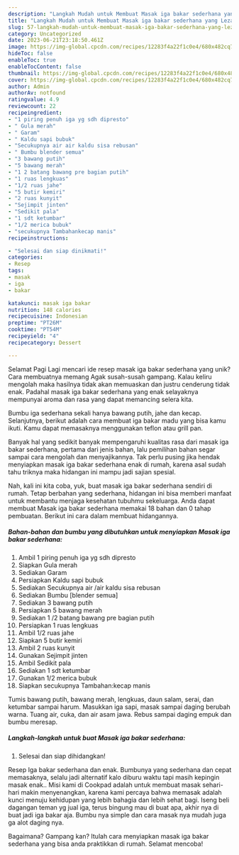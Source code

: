 ```yaml
---
description: "Langkah Mudah untuk Membuat Masak iga bakar sederhana yang Lezat"
title: "Langkah Mudah untuk Membuat Masak iga bakar sederhana yang Lezat"
slug: 57-langkah-mudah-untuk-membuat-masak-iga-bakar-sederhana-yang-lezat
category: Uncategorized
date: 2023-06-21T23:18:50.461Z
image: https://img-global.cpcdn.com/recipes/12283f4a22f1c0e4/680x482cq70/masak-iga-bakar-sederhana-foto-resep-utama.jpg
hideToc: false
enableToc: true
enableTocContent: false
thumbnail: https://img-global.cpcdn.com/recipes/12283f4a22f1c0e4/680x482cq70/masak-iga-bakar-sederhana-foto-resep-utama.jpg
cover: https://img-global.cpcdn.com/recipes/12283f4a22f1c0e4/680x482cq70/masak-iga-bakar-sederhana-foto-resep-utama.jpg
author: Admin
authorAv: notfound
ratingvalue: 4.9
reviewcount: 22
recipeingredient:
- "1 piring penuh iga yg sdh dipresto"
- " Gula merah"
- " Garam"
- " Kaldu sapi bubuk"
- "Secukupnya air air kaldu sisa rebusan"
- " Bumbu blender semua"
- "3 bawang putih"
- "5 bawang merah"
- "1 2 batang bawang pre bagian putih"
- "1 ruas lengkuas"
- "1/2 ruas jahe"
- "5 butir kemiri"
- "2 ruas kunyit"
- "Sejimpit jinten"
- "Sedikit pala"
- "1 sdt ketumbar"
- "1/2 merica bubuk"
- "secukupnya Tambahankecap manis"
recipeinstructions:

- "Selesai dan siap dinikmati!"
categories:
- Resep
tags:
- masak
- iga
- bakar

katakunci: masak iga bakar 
nutrition: 148 calories
recipecuisine: Indonesian
preptime: "PT26M"
cooktime: "PT54M"
recipeyield: "4"
recipecategory: Dessert

---
```



Selamat Pagi Lagi mencari ide resep masak iga bakar sederhana yang unik? Cara membuatnya memang Agak susah-susah gampang. Kalau keliru mengolah maka hasilnya tidak akan memuaskan dan justru cenderung tidak enak. Padahal masak iga bakar sederhana yang enak selayaknya mempunyai aroma dan rasa yang dapat memancing selera kita.


Bumbu iga sederhana sekali hanya bawang putih, jahe dan kecap. Selanjutnya, berikut adalah cara membuat iga bakar madu yang bisa kamu ikuti. Kamu dapat memasaknya menggunakan teflon atau grill pan.

Banyak hal yang sedikit banyak mempengaruhi kualitas rasa dari masak iga bakar sederhana, pertama dari jenis bahan, lalu pemilihan bahan segar sampai cara mengolah dan menyajikannya. Tak perlu pusing jika hendak menyiapkan masak iga bakar sederhana enak di rumah, karena asal sudah tahu triknya maka hidangan ini mampu jadi sajian spesial.


Nah, kali ini kita coba, yuk, buat masak iga bakar sederhana sendiri di rumah. Tetap berbahan yang sederhana, hidangan ini bisa memberi manfaat untuk membantu menjaga kesehatan tubuhmu sekeluarga. Anda dapat membuat Masak iga bakar sederhana memakai 18 bahan dan 0 tahap pembuatan. Berikut ini cara dalam membuat hidangannya.

<!--inarticleads1-->

##### Bahan-bahan dan bumbu yang dibutuhkan untuk menyiapkan Masak iga bakar sederhana:

1. Ambil 1 piring penuh iga yg sdh dipresto
1. Siapkan  Gula merah
1. Sediakan  Garam
1. Persiapkan  Kaldu sapi bubuk
1. Sediakan Secukupnya air /air kaldu sisa rebusan
1. Sediakan  Bumbu [blender semua]
1. Sediakan 3 bawang putih
1. Persiapkan 5 bawang merah
1. Sediakan 1 /2 batang bawang pre bagian putih
1. Persiapkan 1 ruas lengkuas
1. Ambil 1/2 ruas jahe
1. Siapkan 5 butir kemiri
1. Ambil 2 ruas kunyit
1. Gunakan Sejimpit jinten
1. Ambil Sedikit pala
1. Sediakan 1 sdt ketumbar
1. Gunakan 1/2 merica bubuk
1. Siapkan secukupnya Tambahan:kecap manis


Tumis bawang putih, bawang merah, lengkuas, daun salam, serai, dan ketumbar sampai harum. Masukkan iga sapi, masak sampai daging berubah warna. Tuang air, cuka, dan air asam jawa. Rebus sampai daging empuk dan bumbu meresap. 

<!--inarticleads2-->

##### Langkah-langkah untuk buat Masak iga bakar sederhana:


1. Selesai dan siap dihidangkan!

Resep Iga bakar sederhana dan enak. Bumbunya yang sederhana dan cepat memasaknya, selalu jadi alternatif kalo diburu waktu tapi masih kepingin masak enak.. Misi kami di Cookpad adalah untuk membuat masak sehari-hari makin menyenangkan, karena kami percaya bahwa memasak adalah kunci menuju kehidupan yang lebih bahagia dan lebih sehat bagi. Iseng beli dagangan teman yg jual iga, terus bingung mau di buat apa, akhir nya di buat jadi iga bakar aja. Bumbu nya simple dan cara masak nya mudah juga ga alot daging nya. 

Bagaimana? Gampang kan? Itulah cara menyiapkan masak iga bakar sederhana yang bisa anda praktikkan di rumah. Selamat mencoba!
